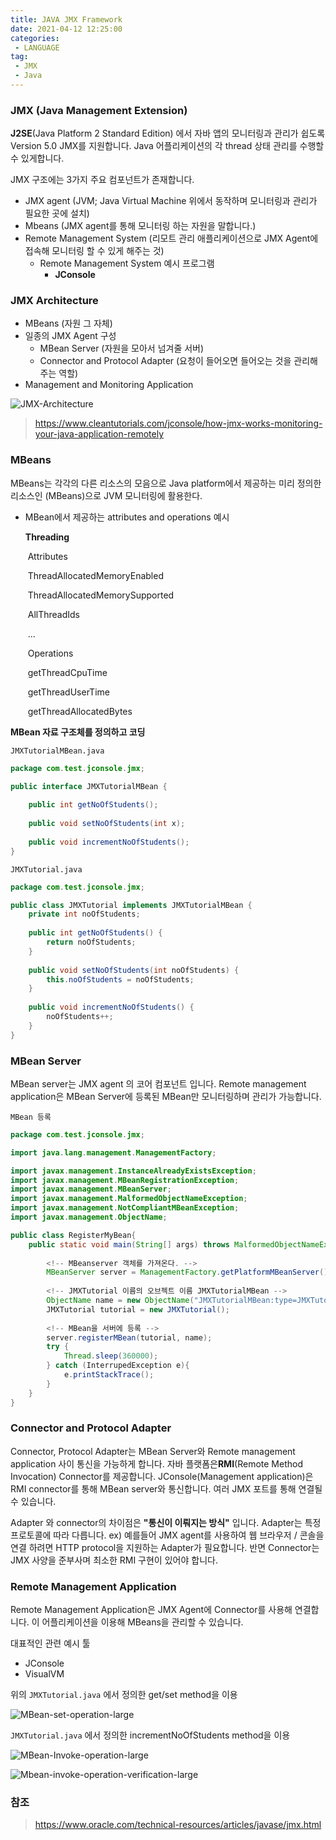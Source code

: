 ```yaml
---
title: JAVA JMX Framework
date: 2021-04-12 12:25:00
categories:
 - LANGUAGE
tag:
 - JMX
 - Java
---
```


### JMX (Java Management Extension)

**J2SE**(Java Platform 2 Standard Edition) 에서 자바 앱의 모니터링과 관리가 쉽도록 Version 5.0 JMX를 지원합니다. Java 어플리케이션의 각 thread 상태 관리를 수행할 수 있게합니다.

<!-- more -->

JMX 구조에는 3가지 주요 컴포넌트가 존재합니다.

- JMX agent (JVM; Java Virtual Machine 위에서 동작하며 모니터링과 관리가 필요한 곳에 설치)
- Mbeans (JMX agent를 통해 모니터링 하는 자원을 말합니다.)
- Remote Management System (리모트 관리 애플리케이션으로 JMX Agent에 접속해 모니터링 할 수 있게 해주는 것)
  - Remote Management System 예시 프로그램
    - **JConsole**



### JMX Architecture

- MBeans (자원 그 자체)
- 일종의 JMX Agent 구성
  - MBean Server (자원을 모아서 넘겨줄 서버)
  - Connector and Protocol Adapter (요청이 들어오면 들어오는 것을 관리해 주는 역할)
- Management and Monitoring Application

![JMX-Architecture](../assets/images/JMX-Architecture.png)

> https://www.cleantutorials.com/jconsole/how-jmx-works-monitoring-your-java-application-remotely



### MBeans

MBeans는 각각의 다른 리소스의 모음으로 Java platform에서 제공하는 미리 정의한 리소스인 (MBeans)으로 JVM 모니터링에 활용한다.

- MBean에서 제공하는 attributes and operations 예시

  **Threading**

  ​	Attributes

  ​		ThreadAllocatedMemoryEnabled

  ​		ThreadAllocatedMemorySupported

  ​		AllThreadIds

  ​		...

  ​	Operations

  ​		getThreadCpuTime

  ​		getThreadUserTime

  ​		getThreadAllocatedBytes

**MBean 자료 구조체를 정의하고 코딩**

`JMXTutorialMBean.java`

```java
package com.test.jconsole.jmx;

public interface JMXTutorialMBean {
    
    public int getNoOfStudents();
    
    public void setNoOfStudents(int x);
    
    public void incrementNoOfStudents();
}
```

`JMXTutorial.java`

```java
package com.test.jconsole.jmx;

public class JMXTutorial implements JMXTutorialMBean {
    private int noOfStudents;
    
    public int getNoOfStudents() {
        return noOfStudents;
    }
    
    public void setNoOfStudents(int noOfStudents) {
        this.noOfStudents = noOfStudents;
    }
    
    public void incrementNoOfStudents() {
        noOfStudents++;
    }
}
```



### MBean Server

MBean server는 JMX agent 의 코어 컴포넌트 입니다. Remote management application은 MBean Server에 등록된 MBean만 모니터링하며 관리가 가능합니다.

`MBean 등록`

```java
package com.test.jconsole.jmx;

import java.lang.management.ManagementFactory;

import javax.management.InstanceAlreadyExistsException;
import javax.management.MBeanRegistrationException;
import javax.management.MBeanServer;
import javax.management.MalformedObjectNameException;
import javax.management.NotCompliantMBeanException;
import javax.management.ObjectName;

public class RegisterMyBean{
    public static void main(String[] args) throws MalformedObjectNameException, InstanceAlreadyExistsException, MBeanRegistrationException, NotCompliantMBeanException {
        
        <!-- MBeanserver 객체를 가져온다. -->
        MBeanServer server = ManagementFactory.getPlatformMBeanServer();
        
        <!-- JMXTutorial 이름의 오브젝트 이름 JMXTutorialMBean -->
        ObjectName name = new ObjectName("JMXTutorialMBean:type=JMXTutorial");
        JMXTutorial tutorial = new JMXTutorial();
        
        <!-- MBean을 서버에 등록 -->
        server.registerMBean(tutorial, name);
        try {
            Thread.sleep(360000);
        } catch (InterrupedException e){
            e.printStackTrace();
        }
    }
}
```



### Connector and Protocol Adapter

Connector, Protocol Adapter는 MBean Server와 Remote management application 사이 통신을 가능하게 합니다. 자바 플랫폼은**RMI**(Remote Method Invocation) Connector를 제공합니다. JConsole(Management application)은 RMI connector를 통해 MBean server와 통신합니다. 여러 JMX 포트를 통해 연결될 수 있습니다.

Adapter 와 connector의 차이점은 **"통신이 이뤄지는 방식"** 입니다. Adapter는 특정 프로토콜에 따라 다릅니다. ex) 예를들어 JMX agent를 사용하여 웹 브라우저 / 콘솔을 연결 하려면 HTTP protocol을 지원하는 Adapter가 필요합니다.  반면 Connector는 JMX 사양을 준부사며 최소한 RMI 구현이 있어야 합니다.



### Remote Management Application

Remote Management Application은 JMX Agent에 Connector를 사용해 연결합니다. 이 어플리케이션을 이용해 MBeans을 관리할 수 있습니다.

대표적인 관련 예시 툴

- JConsole
- VisualVM

위의 `JMXTutorial.java`  에서 정의한 get/set method을 이용

![MBean-set-operation-large](../assets/images/MBean-set-operation-large.png)



`JMXTutorial.java`  에서 정의한 incrementNoOfStudents  method을 이용

![MBean-Invoke-operation-large](../assets/images/MBean-Invoke-operation-large.png)

![Mbean-invoke-operation-verification-large](C:\Users\owner0220\Downloads\owner0220.github.io\assets\images\Mbean-invoke-operation-verification-large.png)





### 참조

> https://www.oracle.com/technical-resources/articles/javase/jmx.html